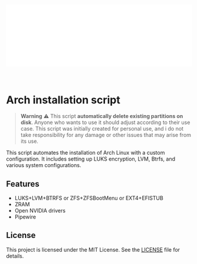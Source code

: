 <p align="center">
  <img src="archlinux-logo.png" alt="Arch Logo"/>
</p>

<br>

# Arch installation script

> **Warning** ⚠️
> This script **automatically delete existing partitions on disk**. Anyone who wants to use it should adjust according to their use case. This script was initially created for personal use, and i do not take responsibility for any damage or other issues that may arise from its use.


This script automates the installation of Arch Linux with a custom configuration. It includes setting up LUKS encryption, LVM, Btrfs, and various system configurations.

## Features

- LUKS+LVM+BTRFS or ZFS+ZFSBootMenu or EXT4+EFISTUB
- ZRAM 
- Open NVIDIA drivers
- Pipewire


## License

This project is licensed under the MIT License. See the [LICENSE](http://_vscodecontentref_/2) file for details.



